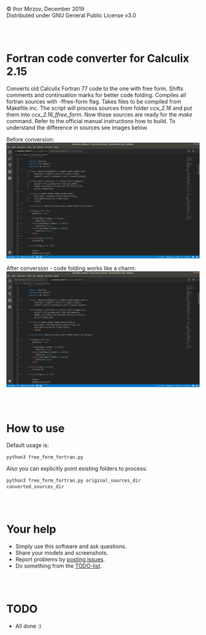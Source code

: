 © Ihor Mirzov, December 2019  
Distributed under GNU General Public License v3.0

<br/><br/>



# Fortran code converter for Calculix 2.15

Converts old Calculix Fortran 77 code to the one with free form. Shifts comments and continuation marks for better code folding. Compiles all fortran sources with -ffree-form flag. Takes files to be compiled from Makefile.inc. The script will process sources from folder *ccx_2.16* and put them into *ccx_2.16_ffree_form*. Now those sources are ready for the *make* command. Refer to the official manual instructions how to build. To understand the difference in sources see images below.

Before conversion:  
![before conversion](img_original.png "before conversion")

After conversion - code folding works like a charm:  
![after conversion](img_converted.png "after conversion")

<br/><br/>



# How to use

Default usage is:

    python3 free_form_fortran.py

Also you can explicitly point existing folders to process:

    python3 free_form_fortran.py original_sources_dir converted_sources_dir

<br/><br/>



# Your help

- Simply use this software and ask questions.
- Share your models and screenshots.
- Report problems by [posting issues](https://github.com/imirzov/ccx_free_form_fortran/issues).
- Do something from the [TODO-list](#TODO).

<br/><br/>



# TODO

- All done :)